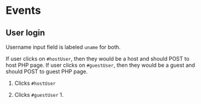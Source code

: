 # Events

## User login
Username input field is labeled `uname` for both.

If user clicks on `#hostUser`, then they would be a host and should POST to host PHP page.
If user clicks on `#guestUser`, then they would be a guest and should POST to guest PHP page.

1. Clicks `#hostUser`

1. Clicks `#guestUser`
    1. 